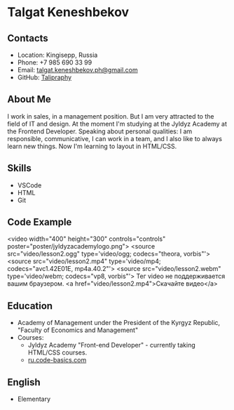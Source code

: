 # Talgat Keneshbekov


## Contacts
- Location: Kingisepp, Russia
- Phone: +7 985 690 33 99
- Email: talgat.keneshbekov.ph@gmail.com
- GitHub: [Talipraphy](https://github.com/Taligraphy)

## About Me
I work in sales, in a management position. But I am very attracted to the field of IT and design.
At the moment I'm studying at the Jyldyz Academy at the Frontend Developer. Speaking about personal qualities: I am responsible, communicative, I can work in a team, and I also like to always learn new things. Now I'm learning to layout in HTML/CSS. 

## Skills
- VSCode
- HTML
- Git

## Code Example

&lt;video width="400" height="300" controls="controls" poster="poster/jyldyzacademylogo.png"&gt;
&lt;source src="video/lesson2.ogg" type='video/ogg; codecs="theora, vorbis"'&gt;
&lt;source src="video/lesson2.mp4" type='video/mp4; codecs="avc1.42E01E, mp4a.40.2"'&gt;
&lt;source src="video/lesson2.webm" type='video/webm; codecs="vp8, vorbis"'&gt;
Тег video не поддерживается вашим браузером.
&lt;a href="video/lesson2.mp4"&gt;Скачайте видео&lt;/a&gt;

## Education 
- Academy of Management under the President of the Kyrgyz Republic, "Faculty of Economics and Management"
- Courses:
  - Jyldyz Academy "Front-end Developer" - currently taking HTML/CSS courses.
  - [ru.code-basics.com](https://ru.code-basics.com/languages/html)

## English
- Elementary